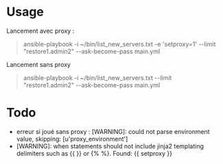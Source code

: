 # Usage

Lancement avec proxy : 
> ansible-playbook -i ~/bin/list_new_servers.txt -e 'setproxy=1' --limit "restore1.admin2" --ask-become-pass main.yml

Lancement sans proxy
> ansible-playbook -i ~/bin/list_new_servers.txt --limit "restore1.admin2" --ask-become-pass main.yml

# Todo

* erreur si joué sans proxy :  [WARNING]: could not parse environment value, skipping: [u'proxy_environment']
*  [WARNING]: when statements should not include jinja2 templating delimiters such as {{ }} or {% %}. Found: {{ setproxy }}